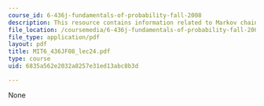 ```yaml
---
course_id: 6-436j-fundamentals-of-probability-fall-2008
description: This resource contains information related to Markov chains III.
file_location: /coursemedia/6-436j-fundamentals-of-probability-fall-2008/6835a562e2032a8257e31ed13abc8b3d_MIT6_436JF08_lec24.pdf
file_type: application/pdf
layout: pdf
title: MIT6_436JF08_lec24.pdf
type: course
uid: 6835a562e2032a8257e31ed13abc8b3d

---
```

None